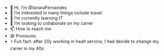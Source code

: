 - 👋 Hi, I’m @IanaraFernandes
- 👀 I’m interested in many things include travel
- 🌱 I’m currently learning IT
- 💞️ I’m looking to collaborate on my carrer
- 📫 How to reach me
- 😄 Pronouns: 
- ⚡ Fun fact: after 20y working in healt service, I had decide to change my carrer in my 40s

<!---
IanaraFer/IanaraFer is a ✨ special ✨ repository because its `README.md` (this file) appears on your GitHub profile.
You can click the Preview link to take a look at your changes.
--->
